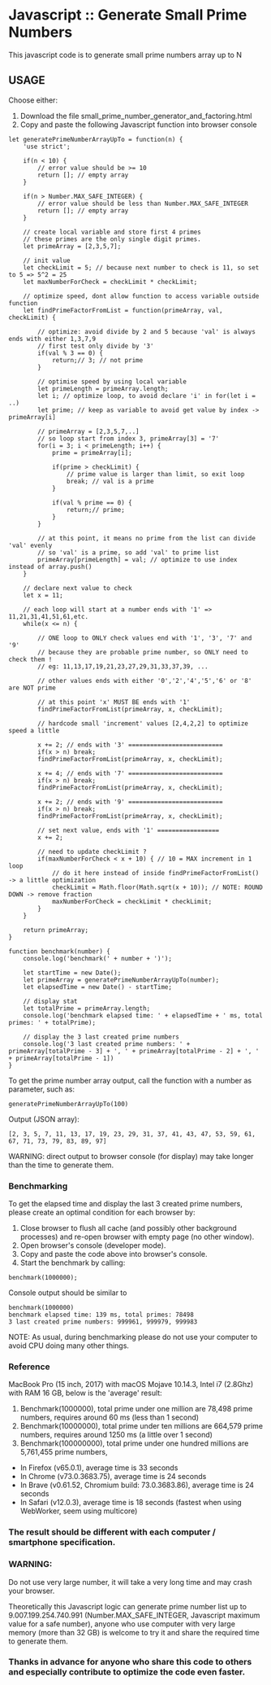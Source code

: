 # Javascript :: Generate Small Prime Numbers

This javascript code is to generate small prime numbers array up to N

## USAGE
Choose either:
1. Download the file small_prime_number_generator_and_factoring.html
2. Copy and paste the following Javascript function into browser console

```
let generatePrimeNumberArrayUpTo = function(n) {
    'use strict';

    if(n < 10) {
        // error value should be >= 10
        return []; // empty array
    }

    if(n > Number.MAX_SAFE_INTEGER) {
        // error value should be less than Number.MAX_SAFE_INTEGER
        return []; // empty array
    }

    // create local variable and store first 4 primes
    // these primes are the only single digit primes.
    let primeArray = [2,3,5,7];

    // init value
    let checkLimit = 5; // because next number to check is 11, so set to 5 => 5^2 = 25
    let maxNumberForCheck = checkLimit * checkLimit;

    // optimize speed, dont allow function to access variable outside function
    let findPrimeFactorFromList = function(primeArray, val, checkLimit) {
        
        // optimize: avoid divide by 2 and 5 because 'val' is always ends with either 1,3,7,9
        // first test only divide by '3'
        if(val % 3 == 0) {
            return;// 3; // not prime
        }

        // optimise speed by using local variable
        let primeLength = primeArray.length;
        let i; // optimize loop, to avoid declare 'i' in for(let i = ..)
        let prime; // keep as variable to avoid get value by index -> primeArray[i]

        // primeArray = [2,3,5,7,..]
        // so loop start from index 3, primeArray[3] = '7'      
        for(i = 3; i < primeLength; i++) {
            prime = primeArray[i];

            if(prime > checkLimit) {
                // prime value is larger than limit, so exit loop
                break; // val is a prime
            }

            if(val % prime == 0) {
                return;// prime;
            }
        }

        // at this point, it means no prime from the list can divide 'val' evenly
        // so 'val' is a prime, so add 'val' to prime list
        primeArray[primeLength] = val; // optimize to use index instead of array.push()
    }

    // declare next value to check
    let x = 11;

    // each loop will start at a number ends with '1' => 11,21,31,41,51,61,etc.
    while(x <= n) {

        // ONE loop to ONLY check values end with '1', '3', '7' and '9'
        // because they are probable prime number, so ONLY need to check them !
        // eg: 11,13,17,19,21,23,27,29,31,33,37,39, ...

        // other values ends with either '0','2','4','5','6' or '8' are NOT prime

        // at this point 'x' MUST BE ends with '1'
        findPrimeFactorFromList(primeArray, x, checkLimit);

        // hardcode small 'increment' values [2,4,2,2] to optimize speed a little

        x += 2; // ends with '3' ==========================
        if(x > n) break;
        findPrimeFactorFromList(primeArray, x, checkLimit);

        x += 4; // ends with '7' ==========================
        if(x > n) break;
        findPrimeFactorFromList(primeArray, x, checkLimit);

        x += 2; // ends with '9' ==========================
        if(x > n) break;
        findPrimeFactorFromList(primeArray, x, checkLimit);

        // set next value, ends with '1' =================
        x += 2;

        // need to update checkLimit ?        
        if(maxNumberForCheck < x + 10) { // 10 = MAX increment in 1 loop
            // do it here instead of inside findPrimeFactorFromList() -> a little optimization
            checkLimit = Math.floor(Math.sqrt(x + 10)); // NOTE: ROUND DOWN -> remove fraction
            maxNumberForCheck = checkLimit * checkLimit;
        }
    }

    return primeArray;
}

function benchmark(number) {
    console.log('benchmark(' + number + ')');

    let startTime = new Date();
    let primeArray = generatePrimeNumberArrayUpTo(number);
    let elapsedTime = new Date() - startTime;

    // display stat
    let totalPrime = primeArray.length;
    console.log('benchmark elapsed time: ' + elapsedTime + ' ms, total primes: ' + totalPrime);

    // display the 3 last created prime numbers
    console.log('3 last created prime numbers: ' + primeArray[totalPrime - 3] + ', ' + primeArray[totalPrime - 2] + ', ' + primeArray[totalPrime - 1])
}
```
To get the prime number array output, call the function with a number as parameter, such as:
```
generatePrimeNumberArrayUpTo(100)
```
Output (JSON array):
```
[2, 3, 5, 7, 11, 13, 17, 19, 23, 29, 31, 37, 41, 43, 47, 53, 59, 61, 67, 71, 73, 79, 83, 89, 97]
```
WARNING: direct output to browser console (for display) may take longer than the time to generate them.

### Benchmarking
To get the elapsed time and display the last 3 created prime numbers, please create an optimal condition for each browser by:
1. Close browser to flush all cache (and possibly other background processes) and re-open browser with empty page (no other window).
2. Open browser's console (developer mode).
3. Copy and paste the code above into browser's console.
4. Start the benchmark by calling:
```
benchmark(1000000);
```
Console output should be similar to
```
benchmark(1000000)
benchmark elapsed time: 139 ms, total primes: 78498
3 last created prime numbers: 999961, 999979, 999983
```
NOTE: As usual, during benchmarking please do not use your computer to avoid CPU doing many other things.

### Reference
MacBook Pro (15 inch, 2017) with macOS Mojave 10.14.3, Intel i7 (2.8Ghz) with RAM 16 GB, below is the 'average' result:
1. Benchmark(1000000), total prime under one million are 78,498 prime numbers, requires around 60 ms (less than 1 second)
2. Benchmark(10000000), total prime under ten millions are 664,579 prime numbers, requires around 1250 ms (a little over 1 second)
3. Benchmark(100000000), total prime under one hundred millions are 5,761,455 prime numbers,
* In Firefox (v65.0.1), average time is 33 seconds
* In Chrome (v73.0.3683.75), average time is 24 seconds
* In Brave (v0.61.52, Chromium build: 73.0.3683.86), average time is 24 seconds
* In Safari (v12.0.3), average time is 18 seconds (fastest when using WebWorker, seem using multicore)

### The result should be different with each computer / smartphone specification.

### WARNING:
Do not use very large number, it will take a very long time and may crash your browser.

Theoretically this Javascript logic can generate prime number list up to 9.007.199.254.740.991 (Number.MAX_SAFE_INTEGER, Javascript maximum value for a safe number), anyone who use computer with very large memory (more than 32 GB) is welcome to try it and share the required time to generate them.


### Thanks in advance for anyone who share this code to others and especially contribute to optimize the code even faster.
